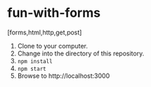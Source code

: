# fun-with-forms
[forms,html,http,get,post]

1. Clone to your computer.
2. Change into the directory of this repository.
3. `npm install`
4. `npm start`
5. Browse to http://localhost:3000

